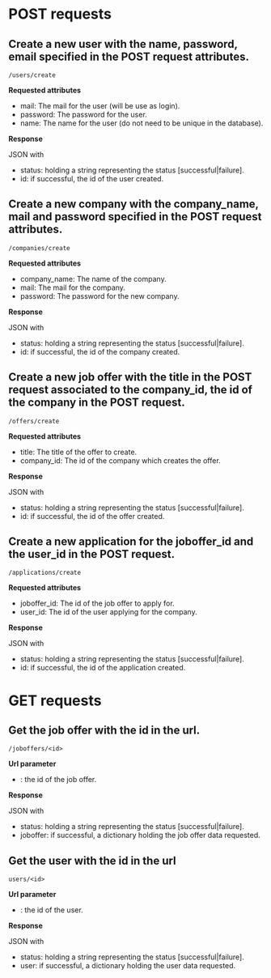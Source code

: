 # POST requests

## Create a new user with the name, password, email specified in the POST request attributes.

~~~
/users/create
~~~

**Requested attributes**
- mail: The mail for the user (will be use as login).
- password: The password for the user.
- name: The name for the user (do not need to be unique in the database).

**Response**

JSON with
- status: holding a string representing the status [successful|failure].
- id: if successful, the id of the user created.

## Create a new company with the company_name, mail and password specified in the POST request attributes.

~~~
/companies/create
~~~

**Requested attributes**
- company_name: The name of the company.
- mail: The mail for the company.
- password: The password for the new company.

**Response**

JSON with
- status: holding a string representing the status [successful|failure].
- id: if successful, the id of the company created.

## Create a new job offer with the title in the POST request associated to the company_id, the id of the company in the POST request.

~~~
/offers/create
~~~

**Requested attributes**
- title: The title of the offer to create.
- company_id: The id of the company which creates the offer.

**Response**

JSON with
- status: holding a string representing the status [successful|failure].
- id: if successful, the id of the offer created.

## Create a new application for the joboffer_id and the user_id in the POST request.

~~~
/applications/create 
~~~
**Requested attributes**
- joboffer_id: The id of the job offer to apply for.
- user_id: The id of the user applying for the company.

**Response**

JSON with
- status: holding a string representing the status [successful|failure].
- id: if successful, the id of the application created.

# GET requests

## Get the job offer with the id in the url.

~~~
/joboffers/<id>
~~~

**Url parameter**
- <id>: the id of the job offer.

**Response**

JSON with
- status: holding a string representing the status [successful|failure].
- joboffer: if successful, a dictionary holding the job offer data requested.

## Get the user with the id in the url

~~~
users/<id>
~~~

**Url parameter**
- <id>: the id of the user.

**Response**

JSON with
- status: holding a string representing the status [successful|failure].
- user: if successful, a dictionary holding the user data requested.
